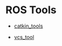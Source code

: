 # ROS Tools

* [catkin_tools](https://catkin-tools.readthedocs.io/en/latest/)

* [vcs_tool](http://wiki.ros.org/vcstool)